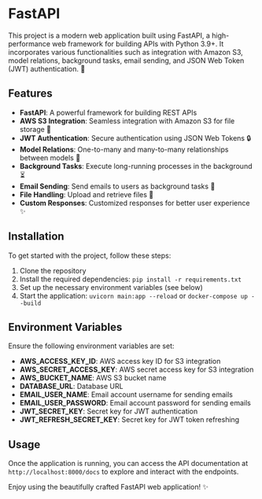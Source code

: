 # FastAPI 

This project is a modern web application built using FastAPI, a high-performance web framework for building APIs with Python 3.9+. It incorporates various functionalities such as integration with Amazon S3, model relations, background tasks, email sending, and JSON Web Token (JWT) authentication. 🚀

## Features 

- **FastAPI**: A powerful framework for building REST APIs
- **AWS S3 Integration**: Seamless integration with Amazon S3 for file storage 📁
- **JWT Authentication**: Secure authentication using JSON Web Tokens 🔒
- **Model Relations**: One-to-many and many-to-many relationships between models 🔄
- **Background Tasks**: Execute long-running processes in the background ⏳
- **Email Sending**: Send emails to users as background tasks 📧
- **File Handling**: Upload and retrieve files 📄
- **Custom Responses**: Customized responses for better user experience ✨

## Installation 

To get started with the project, follow these steps:

1. Clone the repository
2. Install the required dependencies: `pip install -r requirements.txt`
3. Set up the necessary environment variables (see below)
4. Start the application: `uvicorn main:app --reload` or `docker-compose up --build`

## Environment Variables 

Ensure the following environment variables are set:

- **AWS_ACCESS_KEY_ID**: AWS access key ID for S3 integration
- **AWS_SECRET_ACCESS_KEY**: AWS secret access key for S3 integration
- **AWS_BUCKET_NAME**: AWS S3 bucket name
- **DATABASE_URL**: Database URL
- **EMAIL_USER_NAME**: Email account username for sending emails
- **EMAIL_USER_PASSWORD**: Email account password for sending emails
- **JWT_SECRET_KEY**: Secret key for JWT authentication
- **JWT_REFRESH_SECRET_KEY**: Secret key for JWT token refreshing

## Usage 

Once the application is running, you can access the API documentation at `http://localhost:8000/docs` to explore and interact with the endpoints.

Enjoy using the beautifully crafted FastAPI web application! ✨

